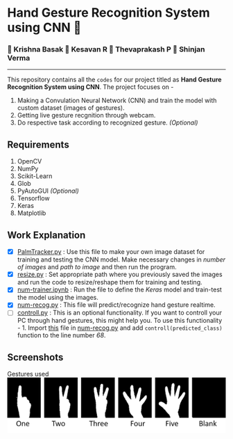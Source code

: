 # Hand Gesture Recognition System using CNN :white_heart:
### :boy: Krishna Basak :boy: Kesavan R :boy: Thevaprakash P :boy: Shinjan Verma
-------------
This repository contains all the `codes` for our project titled as **Hand Gesture Recognition System using CNN**. The project focuses on -
1. Making a Convulation Neural Network (CNN) and train the model with custom dataset (images of gestures).
2. Getting live gesture recgnition through webcam.
3. Do respective task according to recognized gesture. _(Optional)_

## Requirements
1. OpenCV
2. NumPy
3. Scikit-Learn
4. Glob
5. PyAutoGUI *(Optional)*
6. Tensorflow
7. Keras
8. Matplotlib

## Work Explanation
- [x] [PalmTracker.py](https://github.com/kr-basak/Hand-Gesture-Recognition-System/blob/main/PalmTracker.py) : Use this file to make your own image dataset for training and testing the CNN model. Make necessary changes in *number of images* and *path to image* and then run the program.
- [x] [resize.py](https://github.com/kr-basak/Hand-Gesture-Recognition-System/blob/main/resize.py) : Set appropriate path where you previously saved the images and run the code to resize/reshape them for training and testing.
- [x] [num-trainer.ipynb](https://github.com/kr-basak/Hand-Gesture-Recognition-System/blob/main/num-trainer.ipynb) : Run the file to define the *Keras* model and train-test the model using the images.
- [x] [num-recog.py](https://github.com/kr-basak/Hand-Gesture-Recognition-System/blob/main/num-recog.py) : This file will predict/recognize hand gesture realtime.
- [ ] [controll.py](https://github.com/kr-basak/Hand-Gesture-Recognition-System/blob/main/controll.py) : This is an optional functionality. If you want to controll your PC through hand gestures, this might help you. To use this functionality - 1. Import [this](https://github.com/kr-basak/Hand-Gesture-Recognition-System/blob/main/controll.py) file in [num-recog.py](https://github.com/kr-basak/Hand-Gesture-Recognition-System/blob/main/num-recog.py) and add `controll(predicted_class)` function to the line number *68*.

## Screenshots

Gestures used
![gestures](res/gestures.png)